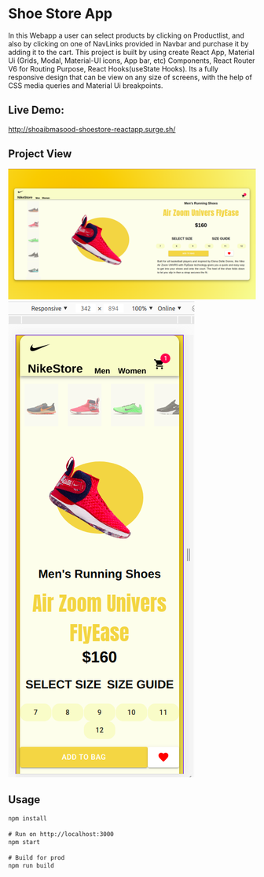 # Shoe Store App
In this Webapp a user can select products by clicking on Productlist, and also by clicking on one of NavLinks provided in Navbar and purchase it by adding it to the cart. This project is built by using create React App, Material Ui (Grids, Modal, Material-UI icons, App bar, etc) Components, React Router V6 for Routing Purpose, React Hooks(useState Hooks). Its a fully responsive design that can be view on any size of screens, with the help of CSS media queries and Material Ui breakpoints.

## Live Demo:
http://shoaibmasood-shoestore-reactapp.surge.sh/

## Project View
![](https://github.com/shoaibmasood/Project-3-Shoe-Store/blob/master/src/assests/finalPreview/ShoesStoreFullscreenPreview.png)
![](https://github.com/shoaibmasood/Project-3-Shoe-Store/blob/master/src/assests/finalPreview/ShoeStoreMobileView.png)
## Usage
```
npm install

# Run on http://localhost:3000
npm start

# Build for prod
npm run build
````
